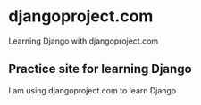 # djangoproject.com
Learning Django with djangoproject.com
## Practice site for learning Django
I am using djangoproject.com to learn Django
